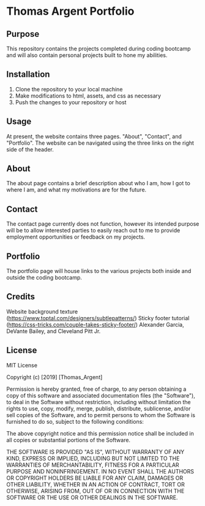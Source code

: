 # Thomas Argent Portfolio

## Purpose

This repository contains the projects completed during coding bootcamp and will also contain personal projects built to hone my abilities. 


## Installation

1. Clone the repository to your local machine
2. Make modifications to html, assets, and css as necessary
3. Push the changes to your repository or host 

## Usage
At present, the website contains three pages. "About", "Contact", and "Portfolio". 
The website can be navigated using the three links on the right side of the header.

## About
The about page contains a brief description about who I am, how I got to where I am, and what my motivations are for the future. 

## Contact
The contact page currently does not function, however its intended purpose will be to allow interested parties to easily reach out to me to provide employment opportunities or feedback on my projects.

## Portfolio
The portfolio page will house links to the various projects both inside and outside the coding bootcamp. 

## Credits
Website background texture (https://www.toptal.com/designers/subtlepatterns/)
Sticky footer tutorial (https://css-tricks.com/couple-takes-sticky-footer/)
Alexander Garcia, DeVante Bailey, and Cleveland Pitt Jr. 

## License
MIT License

Copyright (c) [2019] [Thomas_Argent]

Permission is hereby granted, free of charge, to any person obtaining a copy
of this software and associated documentation files (the "Software"), to deal
in the Software without restriction, including without limitation the rights
to use, copy, modify, merge, publish, distribute, sublicense, and/or sell
copies of the Software, and to permit persons to whom the Software is
furnished to do so, subject to the following conditions:

The above copyright notice and this permission notice shall be included in all
copies or substantial portions of the Software.

THE SOFTWARE IS PROVIDED "AS IS", WITHOUT WARRANTY OF ANY KIND, EXPRESS OR
IMPLIED, INCLUDING BUT NOT LIMITED TO THE WARRANTIES OF MERCHANTABILITY,
FITNESS FOR A PARTICULAR PURPOSE AND NONINFRINGEMENT. IN NO EVENT SHALL THE
AUTHORS OR COPYRIGHT HOLDERS BE LIABLE FOR ANY CLAIM, DAMAGES OR OTHER
LIABILITY, WHETHER IN AN ACTION OF CONTRACT, TORT OR OTHERWISE, ARISING FROM,
OUT OF OR IN CONNECTION WITH THE SOFTWARE OR THE USE OR OTHER DEALINGS IN THE
SOFTWARE.